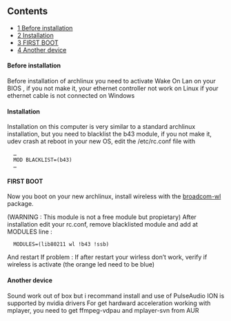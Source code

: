 ## Contents

*   [1 Before installation](#Before_installation)
*   [2 Installation](#Installation)
*   [3 FIRST BOOT](#FIRST_BOOT)
*   [4 Another device](#Another_device)

#### Before installation

Before installation of archlinux you need to activate Wake On Lan on your BIOS , if you not make it, your ethernet controller not work on Linux if your ethernet cable is not connected on Windows

#### Installation

Installation on this computer is very similar to a standard archlinux installation, but you need to blacklist the b43 module, if you not make it, udev crash at reboot in your new OS, edit the /etc/rc.conf file with

```
  …
  MOD BLACKLIST=(b43)
  …

```

#### FIRST BOOT

Now you boot on your new archlinux, install wireless with the [broadcom-wl](https://www.archlinux.org/packages/?name=broadcom-wl) package.

(WARNING : This module is not a free module but propietary) After installation edit your rc.conf, remove blacklisted module and add at MODULES line :

```
  MODULES=(lib80211 wl !b43 !ssb)

```

And restart If problem : If after restart your wirless don’t work, verify if wireless is activate (the orange led need to be blue)

#### Another device

Sound work out of box but i recommand install and use of PulseAudio ION is supported by nvidia drivers For get hardward acceleration working with mplayer, you need to get ffmpeg-vdpau and mplayer-svn from AUR